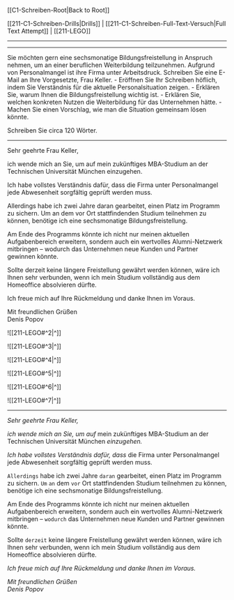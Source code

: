   [[C1-Schreiben-Root|Back to Root]]

[[211-C1-Schreiben-Drills|Drills]] | [[211-C1-Schreiben-Full-Text-Versuch|Full Text Attempt]] | [[211-LEGO]]

----
---

Sie möchten gern eine sechsmonatige Bildungsfreistellung in Anspruch nehmen, um an einer beruflichen Weiterbildung teilzunehmen. Aufgrund von Personalmangel ist ihre Firma unter Arbeitsdruck. Schreiben Sie eine E-Mail an Ihre Vorgesetzte, Frau Keller.
	- Eröffnen Sie Ihr Schreiben höflich, indem Sie Verständnis für die aktuelle Personalsituation zeigen.
	- Erklären Sie, warum Ihnen die Bildungsfreistellung wichtig ist.
	- Erklären Sie, welchen konkreten Nutzen die Weiterbildung für das Unternehmen hätte.
	- Machen Sie einen Vorschlag, wie man die Situation gemeinsam lösen könnte.

Schreiben Sie circa 120 Wörter.

---

Sehr geehrte Frau Keller,

ich wende mich an Sie, um auf mein zukünftiges MBA-Studium an der Technischen Universität München einzugehen.

Ich habe vollstes Verständnis dafür, dass die Firma unter Personalmangel jede Abwesenheit sorgfältig geprüft werden muss.

Allerdings habe ich zwei Jahre daran gearbeitet, einen Platz im Programm zu sichern. Um an dem vor Ort stattfindenden Studium teilnehmen zu können, benötige ich eine sechsmonatige Bildungsfreistellung.

Am Ende des Programms könnte ich nicht nur meinen aktuellen Aufgabenbereich erweitern, sondern auch ein wertvolles Alumni-Netzwerk mitbringen – wodurch das Unternehmen neue Kunden und Partner gewinnen könnte.

Sollte derzeit keine längere Freistellung gewährt werden können, wäre ich Ihnen sehr verbunden, wenn ich mein Studium vollständig aus dem Homeoffice absolvieren dürfte.

Ich freue mich auf Ihre Rückmeldung und danke Ihnen im Voraus.

Mit freundlichen Grüßen  
Denis Popov

![[211-LEGO#^2|^]]

![[211-LEGO#^3|^]]

![[211-LEGO#^4|^]]

![[211-LEGO#^5|^]]

![[211-LEGO#^6|^]]

![[211-LEGO#^7|^]]


---



*Sehr geehrte Frau Keller,*

*ich wende mich an Sie, um auf* mein zukünftiges MBA-Studium an der Technischen Universität München *einzugehen.*

*Ich habe vollstes Verständnis dafür, dass* die Firma unter Personalmangel jede Abwesenheit sorgfältig geprüft werden muss.

`Allerdings` habe ich zwei Jahre `daran` gearbeitet, einen Platz im Programm zu sichern. `Um` `an` dem `vor` Ort stattfindenden Studium teilnehmen zu können, benötige ich eine sechsmonatige Bildungsfreistellung.

Am Ende des Programms könnte ich nicht nur meinen aktuellen Aufgabenbereich erweitern, sondern auch ein wertvolles Alumni-Netzwerk mitbringen – `wodurch` das Unternehmen neue Kunden und Partner gewinnen könnte.

Sollte `derzeit` keine längere Freistellung gewährt werden können, wäre ich Ihnen sehr verbunden, wenn ich mein Studium vollständig aus dem Homeoffice absolvieren dürfte.

*Ich freue mich auf Ihre Rückmeldung und danke Ihnen im Voraus.*

*Mit freundlichen Grüßen*  
*Denis Popov*


